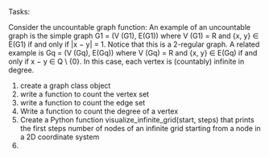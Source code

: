 Tasks:

Consider the uncountable graph function:
An example of an uncountable graph is the simple graph G1 = (V (G1), E(G1))
where V (G1) = R and {x, y} ∈ E(G1) if and only if |x − y| = 1. Notice that this
is a 2-regular graph. A related example is Gq = (V (Gq), E(Gq)) where V (Gq) = R
and {x, y} ∈ E(Gq) if and only if x − y ∈ Q \ {0}. In this case, each vertex is
(countably) infinite in degree.


1. create a graph class object
2. write a function to count the vertex set 
3. write a function to count the edge set
4. Write a function to count the degree of a vertex
5. Create a Python function visualize_infinite_grid(start, steps) that prints the first steps number of nodes of an infinite grid starting from a node in a 2D coordinate system
6. 